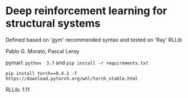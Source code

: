# Deep reinforcement learning for structural systems
Defined based on 'gym' recommended syntax and tested on 'Ray' RLLib

Pablo G. Morato, Pascal Leroy

pymarl:
`python  3.7`
and
`pip install -r requirements.txt` 


```pip install torch==0.4.1 -f https://download.pytorch.org/whl/torch_stable.html```

RLLib:
1.11
